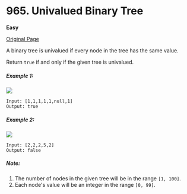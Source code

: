 # 965. Univalued Binary Tree

**Easy**

[Original Page](https://leetcode.com/problems/univalued-binary-tree/)

A binary tree is univalued if every node in the tree has the same value.

Return `true` if and only if the given tree is univalued.

##### Example 1:
![](https://assets.leetcode.com/uploads/2018/12/28/unival_bst_1.png)
```
Input: [1,1,1,1,1,null,1]
Output: true
```

##### Example 2:
![](https://assets.leetcode.com/uploads/2018/12/28/unival_bst_2.png)
```
Input: [2,2,2,5,2]
Output: false
```

##### Note:
1. The number of nodes in the given tree will be in the range `[1, 100]`.
2. Each node's value will be an integer in the range `[0, 99]`.